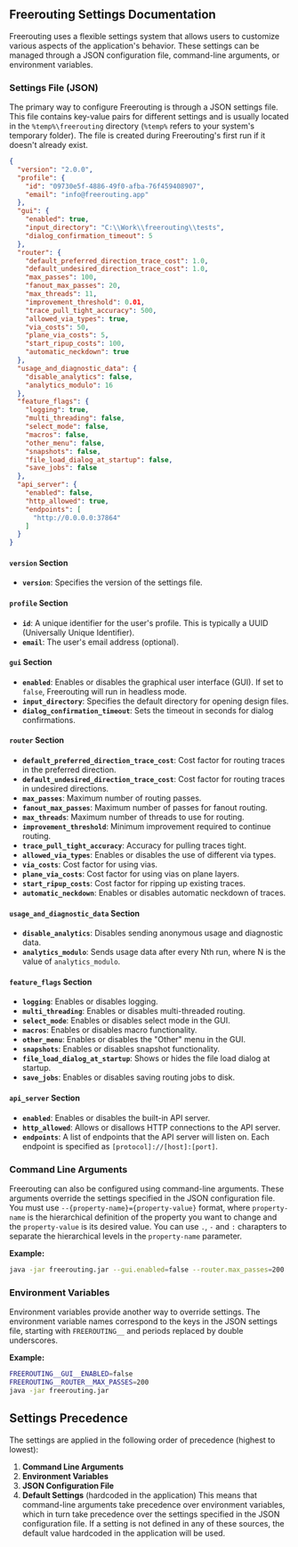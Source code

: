 ## Freerouting Settings Documentation

Freerouting uses a flexible settings system that allows users to customize various aspects of the application's behavior. These settings can be managed through a JSON configuration file, command-line arguments, or environment variables.

### Settings File (JSON)

The primary way to configure Freerouting is through a JSON settings file. This file contains key-value pairs for different settings and is usually located in the `%temp%\freerouting` directory (`%temp%` refers to your system's temporary folder). The file is created during Freerouting's first run if it doesn't already exist.

```json
{
  "version": "2.0.0",
  "profile": {
    "id": "09730e5f-4886-49f0-afba-76f459408907",
    "email": "info@freerouting.app"
  },
  "gui": {
    "enabled": true,
    "input_directory": "C:\\Work\\freerouting\\tests",
    "dialog_confirmation_timeout": 5
  },
  "router": {
    "default_preferred_direction_trace_cost": 1.0,
    "default_undesired_direction_trace_cost": 1.0,
    "max_passes": 100,
    "fanout_max_passes": 20,
    "max_threads": 11,
    "improvement_threshold": 0.01,
    "trace_pull_tight_accuracy": 500,
    "allowed_via_types": true,
    "via_costs": 50,
    "plane_via_costs": 5,
    "start_ripup_costs": 100,
    "automatic_neckdown": true
  },
  "usage_and_diagnostic_data": {
    "disable_analytics": false,
    "analytics_modulo": 16
  },
  "feature_flags": {
    "logging": true,
    "multi_threading": false,
    "select_mode": false,
    "macros": false,
    "other_menu": false,
    "snapshots": false,
    "file_load_dialog_at_startup": false,
    "save_jobs": false
  },
  "api_server": {
    "enabled": false,
    "http_allowed": true,
    "endpoints": [
      "http://0.0.0.0:37864"
    ]
  }
}
```

#### **`version` Section**

- **`version`**: Specifies the version of the settings file.

#### **`profile` Section**

- **`id`**: A unique identifier for the user's profile. This is typically a UUID (Universally Unique Identifier).
- **`email`**: The user's email address (optional).

#### **`gui` Section**

- **`enabled`**: Enables or disables the graphical user interface (GUI). If set to `false`, Freerouting will run in
  headless mode.
- **`input_directory`**: Specifies the default directory for opening design files.
- **`dialog_confirmation_timeout`**: Sets the timeout in seconds for dialog confirmations.

#### **`router` Section**

- **`default_preferred_direction_trace_cost`**: Cost factor for routing traces in the preferred direction.
- **`default_undesired_direction_trace_cost`**: Cost factor for routing traces in undesired directions.
- **`max_passes`**: Maximum number of routing passes.
- **`fanout_max_passes`**: Maximum number of passes for fanout routing.
- **`max_threads`**: Maximum number of threads to use for routing.
- **`improvement_threshold`**: Minimum improvement required to continue routing.
- **`trace_pull_tight_accuracy`**: Accuracy for pulling traces tight.
- **`allowed_via_types`**: Enables or disables the use of different via types.
- **`via_costs`**: Cost factor for using vias.
- **`plane_via_costs`**: Cost factor for using vias on plane layers.
- **`start_ripup_costs`**: Cost factor for ripping up existing traces.
- **`automatic_neckdown`**: Enables or disables automatic neckdown of traces.

#### **`usage_and_diagnostic_data` Section**

- **`disable_analytics`**: Disables sending anonymous usage and diagnostic data.
- **`analytics_modulo`**: Sends usage data after every Nth run, where N is the value of `analytics_modulo`.

#### **`feature_flags` Section**

- **`logging`**: Enables or disables logging.
- **`multi_threading`**: Enables or disables multi-threaded routing.
- **`select_mode`**: Enables or disables select mode in the GUI.
- **`macros`**: Enables or disables macro functionality.
- **`other_menu`**: Enables or disables the "Other" menu in the GUI.
- **`snapshots`**: Enables or disables snapshot functionality.
- **`file_load_dialog_at_startup`**: Shows or hides the file load dialog at startup.
- **`save_jobs`**: Enables or disables saving routing jobs to disk.

#### **`api_server` Section**

- **`enabled`**: Enables or disables the built-in API server.
- **`http_allowed`**: Allows or disallows HTTP connections to the API server.
- **`endpoints`**: A list of endpoints that the API server will listen on. Each endpoint is specified as
  `[protocol]://[host]:[port]`.

### Command Line Arguments

Freerouting can also be configured using command-line arguments. These arguments override the settings specified in the JSON configuration file. You must use `--{property-name}={property-value}` format, where `property-name` is the hierarchical definition of the property you want to change and the `property-value` is its desired value. You can use `.`, `-` and `:` charapters to separate the hierarchical levels in the `property-name` parameter.

**Example:**

```bash
java -jar freerouting.jar --gui.enabled=false --router.max_passes=200
```

### Environment Variables

Environment variables provide another way to override settings. The environment variable names correspond to the keys in the JSON settings file, starting with `FREEROUTING__` and periods replaced by double underscores.

**Example:**

```bash
FREEROUTING__GUI__ENABLED=false
FREEROUTING__ROUTER__MAX_PASSES=200
java -jar freerouting.jar
```

## Settings Precedence

The settings are applied in the following order of precedence (highest to lowest):

1. **Command Line Arguments**
2. **Environment Variables**
3. **JSON Configuration File**
4. **Default Settings** (hardcoded in the application)
   This means that command-line arguments take precedence over environment variables, which in turn take precedence over
   the settings specified in the JSON configuration file. If a setting is not defined in any of these sources, the
   default value hardcoded in the application will be used.
